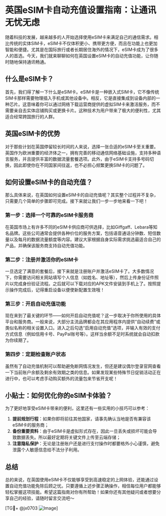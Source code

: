 # 英国eSIM卡自动充值设置指南：让通讯无忧无虑

随着科技的发展，越来越多的人开始选择使用eSIM卡来满足自己的通信需求。相比传统的实体SIM卡，eSIM卡不仅体积更小、携带更方便，而且在功能上也更加智能和便捷。尤其是在国际旅行或者长期居住海外的情况下，eSIM卡成为了很多人的首选。今天，我们就来聊聊如何在英国设置eSIM卡的自动充值功能，让你随时随地保持通讯畅通。

## 什么是eSIM卡？

首先，我们得了解一下什么是eSIM卡。eSIM卡是一种嵌入式SIM卡，它不像传统SIM卡那样需要物理插入手机或其他设备中。相反，它是直接集成到设备内部的一种芯片。这意味着你可以通过网络下载运营商提供的虚拟SIM卡来激活服务，而不需要亲自去实体店铺购买或更换卡片。这种技术为用户带来了极大的便利性，尤其适合经常跨国旅行的人群。

## 英国eSIM卡的优势

对于那些计划在英国停留较长时间的人来说，选择一张合适的eSIM卡至关重要。英国作为欧洲重要的经济体之一，拥有完善的移动通信网络基础设施，支持多种语言服务，并且提供丰富的数据流量套餐选项。此外，由于eSIM卡支持多号码切换，因此即使你在不同国家间往返，也不必担心频繁更换SIM卡的问题了。

## 如何设置eSIM卡的自动充值？

那么具体来说，在英国如何设置eSIM卡的自动充值呢？其实整个过程并不复杂，只需要几个简单的步骤即可完成。接下来就让我们一步一步地来看一下吧！

### 第一步：选择一个可靠的eSIM卡服务商

在英国市场上有许多不同的eSIM卡供应商可供选择，比如Giffgaff、Lebara等知名品牌。这些公司通常会提供各种价位的服务方案，包括语音通话分钟数、短信数量以及每月的数据流量额度等内容。建议大家根据自身实际需求挑选最适合自己的产品，并确保该服务商支持自动充值功能。

### 第二步：注册并激活你的eSIM卡

一旦选定了满意的套餐后，接下来就是注册账户并激活eSIM卡了。大多数情况下，你需要访问相关网站填写个人信息（如姓名、地址等），然后上传身份证件照片以完成身份验证流程。之后就可以下载对应的APK文件安装到手机上了。按照提示操作完成后，记得重启设备以便使新配置生效哦！

### 第三步：开启自动充值功能

现在来到了最关键的环节——如何开启自动充值呢？这一步取决于你所使用的具体平台和服务商。一般来说，大部分主流品牌都会在其应用程序内提供“自动续费”或类似名称的相关设置入口。进入之后勾选“启用自动充值”选项，并输入有效的支付方式信息（例如信用卡号、PayPal账号等）。这样当余额不足时系统就会自动扣款为你续期了。

### 第四步：定期检查账户状态

虽然有了自动充值机制可以帮助避免断网情况发生，但还是建议偶尔登录官网查看一下当前账户余额及剩余有效期之类的信息。如果发现某些特殊节日促销活动正在进行中，也可以考虑手动购买额外的流量包来节省开支呢！

## 小贴士：如何优化你的eSIM卡体验？

为了更好地享受eSIM卡带来的便利，这里还有一些实用的小技巧可以参考：

1. **提前规划行程**：如果你即将前往其他国家，请事先确认当地是否有兼容该eSIM卡的服务商；
2. **备份重要资料**：由于eSIM卡是虚拟形式存在，因此一旦丢失或损坏可能会导致数据丢失。所以最好定期将关键文件上传至云端存储；
3. **注意隐私保护**：无论是注册账户还是进行支付操作时都要格外小心谨慎，避免泄露个人敏感信息给不法分子利用。

## 总结

总的来说，在英国使用eSIM卡不仅能够享受到高速稳定的上网体验，还能通过设置自动充值功能免除后顾之忧。只要遵循上述步骤正确操作，相信每位用户都能够轻松掌握这项技能。希望这篇指南对你有所帮助！如果你还有其他疑问或者想要分享自己的经验，请随时留言交流吧～

[TG💪+ @jx0703 ![Image](https://github.com/user-attachments/assets/dbca1d08-cadb-493c-b0ec-ad6f7a83f270)]